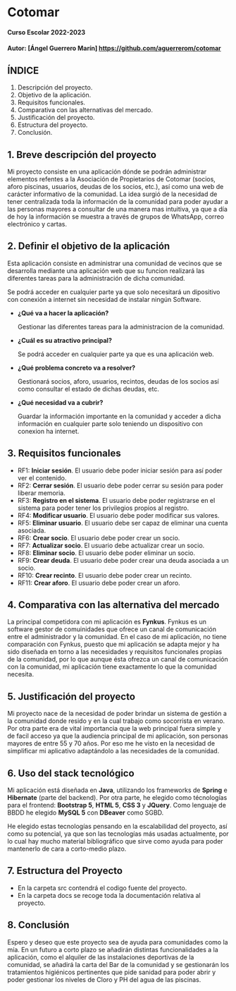 # Cotomar

#### Curso Escolar 2022-2023
#### Autor: [Ángel Guerrero Marín] https://github.com/aguerrerom/cotomar


## ÍNDICE

1. Descripción del proyecto.
2. Objetivo de la aplicación.
3. Requisitos funcionales.
4. Comparativa con las alternativas del mercado.
5. Justificación del proyecto.
6. Estructura del proyecto.
7. Conclusión.

## 1. Breve descripción del proyecto

Mi proyecto consiste en una aplicación dónde se podrán administrar elementos refentes a la Asociación de Propietarios de Cotomar (socios, aforo piscinas, usuarios, deudas de los socios, etc.), así como una web de carácter informativo de la comunidad. La idea surgió de la necesidad de tener centralizada toda la información de la comunidad para poder ayudar a las personas mayores a consultar de una manera mas intuitiva, ya que a día de hoy la información se muestra a través de grupos de WhatsApp, correo electrónico y cartas. 


## 2. Definir el objetivo de la aplicación

Esta aplicación consiste en administrar una comunidad de vecinos que se desarrolla mediante una aplicación web que su funcion realizará las diferentes tareas para la administración de dicha comunidad.

Se podrá acceder en cualquier parte ya que solo necesitará un dipositivo con conexión a internet sin necesidad de instalar ningún Software.
 
- **¿Qué va a hacer la aplicación?**

    Gestionar las diferentes tareas para la administracion de la comunidad. 
	
- **¿Cuál es su atractivo principal?** 

    Se podrá acceder en cualquier parte ya que es una aplicación web.

- **¿Qué problema concreto va a resolver?** 

    Gestionará socios, aforo, usuarios, recintos, deudas de los socios así como consultar el estado de dichas deudas, etc.

- **¿Qué necesidad va a cubrir?**

    Guardar la información importante en la comunidad y acceder a dicha información en cualquier parte solo teniendo un dispositivo con conexion ha internet. 
    
    
## 3. Requisitos funcionales

- RF1: **Iniciar sesión**. El usuario debe poder iniciar sesión para así poder ver el contenido.
- RF2: **Cerrar sesión**. El usuario debe poder cerrar su sesión para poder liberar memoria.
- RF3: **Registro en el sistema**. El usuario debe poder registrarse en el sistema para poder tener los privilegios propios al registro.
- RF4: **Modificar usuario**. El usuario debe poder modificar sus valores.
- RF5: **Eliminar usuario**. El usuario debe ser capaz de eliminar una cuenta asociada.
- RF6: **Crear socio**. El usuario debe poder crear un socio.
- RF7: **Actualizar socio**. El usuario debe actualizar crear un socio.
- RF8: **Eliminar socio**. El usuario debe poder eliminar un socio.
- RF9: **Crear deuda**. El usuario debe poder crear una deuda asociada a un socio.
- RF10: **Crear recinto**. El usuario debe poder crear un recinto.
- RF11: **Crear aforo**. El usuario debe poder crear un aforo.


## 4. Comparativa con las alternativa del mercado

La principal competidora con mi aplicación es **Fynkus**. Fynkus es un software gestor de comuinidades que ofrece un canal de comunicación entre el administrador y la comunidad. En el caso de mi aplicación, no tiene comparación con Fynkus, puesto que  mi aplicación se adapta mejor y ha sido diseñada en torno a las necesidades y requisitos funcionales propias de la comunidad, por lo que aunque ésta ofrezca un canal de comunicación con la comunidad, mi aplicación tiene exactamente lo que la comunidad necesita.


## 5. Justificación del proyecto

Mi proyecto nace de la necesidad de poder brindar un sistema de gestión a la comunidad donde resido y en la cual trabajo como socorrista en verano. Por otra parte era de vital importancia que la web principal fuera simple y de facil acceso ya que la audiencia principal de mi aplicación, son personas mayores de entre 55 y 70 años. Por eso me he visto en la necesidad de simplificar mi aplicativo adaptándolo a las necesidades de la comunidad.


## 6. Uso del stack tecnológico

Mi aplicación está diseñada en **Java**, utilizando los frameworks de **Spring** e **Hibernate** (parte del backend). Por otra parte, he elegido como técnologías para el frontend: **Bootstrap 5**, **HTML 5**, **CSS 3** y **JQuery**. Como lenguaje de BBDD he elegido **MySQL 5** con **DBeaver** como SGBD.

He elegido estas tecnologías pensando en la escalabilidad del proyecto, así como su potencial, ya que son las tecnologías más usadas actualmente, por lo cual hay mucho material bibliográfico que sirve como ayuda para poder mantenerlo de cara a corto-medio plazo.


## 7. Estructura del Proyecto

- En la carpeta src contendrá el codigo fuente del proyecto.
- En la carpeta docs se recoge toda la documentación relativa al proyecto.


## 8. Conclusión

Espero y deseo que este proyecto sea de ayuda para comunidades como la mía. En un futuro a corto plazo se añadirán distintas funcionalidades a la aplicación, como el alquiler de las instalaciones deportivas de la comunidad, se añadirá la carta del Bar de la comunidad y se gestionarán los tratamientos higiénicos pertinentes que pide sanidad para poder abrir y poder gestionar los niveles de Cloro y PH del agua de las piscinas.
